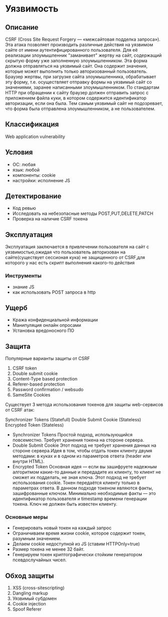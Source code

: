 # Уязвимость

## Описание
CSRF (Cross Site Request Forgery — «межсайтовая подделка запроса»). Эта атака позволяет производить различные действия на уязвимом сайте от имени аутентифицированного пользователя. Для её реализации злоумышленник "заманивает" жертву на сайт, содержащий скрытую форму уже заполненную злоумышленником. Эта форма должна отправляться на уязвимый сайт. Она содержит значения, которые может выполнить только авторизованный пользователь. Браузер жертвы, при загрузке сайта злоумышленника, обрабатывает эту форму, т.е. осуществляет отправку формы на уязвимый сайт со значениями, заранее написанными злоумышленником. По стандартам HTTP при обращении к сайту браузер должен отправить запрос с приложением файла куки, в котором содержится идентификатор авторизации, если она была. Тем самым уязвимый сайт не подозревает, что форма была отправлена злоумышленником, а не пользователем.

## Классификация
Web application vulnerability

## Условия
- ОС: любая
- язык: любой
- компоненты: cookie
- настройки: исполнение JS 

## Детектирование
- Код ревью
- Исследовать на небезопасные методы POST,PUT,DELETE,PATCH
- Проверка на наличие CSRF токена

## Эксплуатация
Эксплуатация заключается в привлечении пользователя на сайт с уязвимостью,ожидая что пользователь авторизован на сайте(существует сессионая кука) не защищенного от CSRF,для которого у нас есть скрипт выполнения какого-то действия

### Инструменты
- знание JS
- как использовать POST запроса в http 

## Ущерб
- Кража конфиденциальной информации
- Манипуляция онлайн опросами
- Установка вредоносного ПО

## Защита
Популярные варианты защиты от CSRF
1. CSRF token 
2. Double submit cookie
3. Content-Type based protection
4. Referer-based protection
5. Password confirmation / websudo
6. SameSite Cookies

Существует 3 метода использования токенов для защиты web-сервисов от CSRF атак:

Synchronizer Tokens (Statefull)
Double Submit Cookie (Stateless)
Encrypted Token (Stateless)
- Synchronizer Tokens
Простой подход, использующийся повсеместно. Требует хранения токена на стороне сервера.
- Double Submit Cookie
Этот подход не требует хранения данных на стороне сервера.Идея в том, чтобы отдать токен клиенту двумя методами: в куках и в одном из параметров ответа (header или внутри HTML).
- Encrypted Token
Основная идея — если вы зашифруете надежным алгоритмом какие-то данные и передадите их клиенту, то клиент не сможет их подделать, не зная ключа. Этот подход не требует использования cookie. Токен передаётся клиенту только в параметрах ответа.
В данном подходе токеном являются факты, зашифрованные ключом. Минимально необходимые факты — это идентификатор пользователя и timestamp времени генерации токена. Ключ не должен быть известен клиенту.

### Основные меры
- Генерировать новый токен на каждый запроc
- Ограничиваем время жизни cookie, которое содержит токен, разумным значением. 
- Делаем cookie недоступной из JS (ставим HTTPOnly=true)
- Размер токена не менее 32 байт.
- Генерируем токен криптографически стойким генератором псевдослучайных чисел.

## Обход защиты
1. XSS (cross-sitescripting)
2. Dangling markup
3. Уязвимый субдомен
4. Cookie injection
5. Spoof Referer